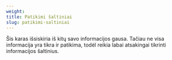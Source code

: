 ```yaml
---
weight:
title: Patikimi šaltiniai
slug: patikimi-saltiniai
---
```


Šis karas išsiskiria iš kitų savo informacijos gausa. Tačiau ne visa informacija yra tikra ir patikima, todėl reikia labai atsakingai tikrinti informacijos šaltinius.
